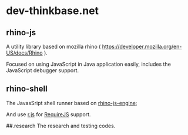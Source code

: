 dev-thinkbase.net
=================

## rhino-js
A utility library based on mozilla rhino ( https://developer.mozilla.org/en-US/docs/Rhino ).

Focused on using JavaScript in Java application easily, includes the JavaScript debugger support.

## rhino-shell
The JavasSript shell runner based on [rhino-js-engine](https://github.com/thinkbase/dev-thinkbase.net/tree/master/rhino-js);

And use [r.js](https://github.com/jrburke/r.js) for [RequireJS](http://requirejs.org) support.

##.research
The research and testing codes.
